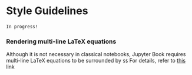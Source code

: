 # Style Guidelines

```{warning}
In progress!
```
### Rendering multi-line LaTeX equations

Although it is not necessary in classical notebooks, Jupyter Book requires multi-line LaTeX equations to be surrounded by `$$`
For details, refer to [this](https://stackoverflow.com/questions/18860693/mathjax-multi-line-equation-rendering-issue/21565829#21565829) link
